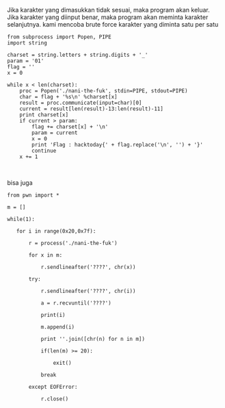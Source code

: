 Jika karakter yang dimasukkan tidak sesuai, maka program akan keluar. Jika karakter yang diinput benar, maka program akan meminta karakter selanjutnya.  kami mencoba brute force karakter yang diminta satu per satu
<br>

```
from subprocess import Popen, PIPE
import string
 
charset = string.letters + string.digits + '_'
param = '01'
flag = ''
x = 0
 
while x < len(charset):
    proc = Popen('./nani-the-fuk', stdin=PIPE, stdout=PIPE)
    char = flag + '%s\n' %charset[x]
    result = proc.communicate(input=char)[0]
    current = result[len(result)-13:len(result)-11]
    print charset[x]
    if current > param:
        flag += charset[x] + '\n'
        param = current
        x = 0
        print 'Flag : hacktoday{' + flag.replace('\n', '') + '}'
        continue
    x += 1
```
<br>

bisa juga <br>

```
from pwn import *

m = []

while(1):

   for i in range(0x20,0x7f):

       r = process('./nani-the-fuk')

       for x in m:

           r.sendlineafter('????', chr(x))

       try:

           r.sendlineafter('????', chr(i))

           a = r.recvuntil('????')

           print(i)

           m.append(i)

           print ''.join([chr(n) for n in m])

           if(len(m) >= 20):

               exit()

           break

       except EOFError:

           r.close()
```